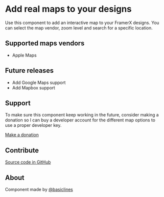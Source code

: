 # Add real maps to your designs
Use this component to add an interactive map to your FramerX designs. You can select the map vendor, zoom level and search for a specific location.

## Supported maps vendors
* Apple Maps

## Future releases
* Add Google Maps support
* Add Mapbox support

## Support
To make sure this component keep working in the future, consider making a donation so I can buy a developer account for the different map options to use a proper developer key.

[Make a donation](https://paypal.me/basiclines)

## Contribute
[Source code in GitHub](https://github.com/basiclines/framer-camera-feed)

## About
Component made by [@basiclines](https://twitter.com/basiclines)